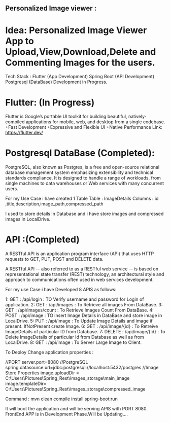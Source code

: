 ## Personalized Image viewer :

# Idea: Personalized Image Viewer App to Upload,View,Download,Delete and Commenting Images for the users.

Tech Stack : 
            Flutter (App Development)
            Spring Boot (API Development)
            Postgresql (DataBase)
Development in Progress.

# Flutter: (In Progress)
Flutter is Google’s portable UI toolkit for building beautiful, natively-compiled applications for mobile, web, and desktop from a single codebase.
+Fast Development
+Expressive and Flexible UI
+Native Performance
Link: https://flutter.dev/


# Postgresql DataBase (Completed):
PostgreSQL, also known as Postgres, is a free and open-source relational database management system emphasizing extensibility and technical standards compliance. It is designed to handle a range of workloads, from single machines to data warehouses or Web services with many concurrent users.

For my Use Case i have created 1 Table
Table : ImageDetails
Columns : id ,title,description,image_path,compressed_path

I used to store details in Database and i have store images and compressed images in LocalDrive. 


# API :(Completed)
A RESTful API is an application program interface (API) that uses HTTP requests to GET, PUT, POST and DELETE data.

A RESTful API -- also referred to as a RESTful web service -- is based on representational state transfer (REST) technology, an architectural style and approach to communications often used in web services development.

For my use Case i have Developed 8 APIS as follows:

1: GET : /api/login : TO Verify username and password for Login of application.
2: GET : /api/images : To Retrieve all images From DataBase.
3: GET : /api/images/count : To Retrieve Images Count From DataBase.
4: POST : /api/image : TO insert Image Details in DataBase and store image in LocalDrive.
5: PUT : /api/image : To Update Image Details and image if present. IfNotPresent create Image.
6: GET : /api/image/{id} : To Retreive ImageDetails of particular ID from Database.
7: DELETE : /api/image/{id} : To Delete ImageDetails of particular Id from Database as well as from LocalDrive.
8: GET : /api/image : To Server Large Image to Client.


To Deploy Change application properties :

//PORT
server.port=8080
//PostgreSQL
spring.datasource.url=jdbc:postgresql://localhost:5432/postgres
//Image Store Properties
image.uploadDir = C:\\Users\\Pictures\\Spring_Rest\\images_storage\\main_image
image.templateDir= C:\\Users\\Pictures\\Spring_Rest\\images_storage\\compressed_image

Command : mvn clean compile install spring-boot:run

It will boot the application and will be serving APIS with PORT 8080.
FrontEnd APP is in Development Phase.Will be Updating....        
